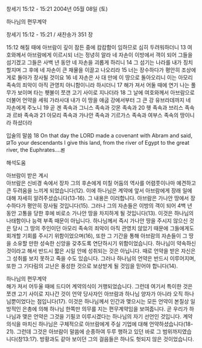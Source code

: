 창세기 15:12 - 15:21 
2004년 05월 08일 (토)

하나님의 편무계약



창세기 15:12 - 15:21 / 새찬송가 351 장


15:12 해질 때에 아브람이 깊이 잠든 중에 캄캄함이 임하므로 심히 두려워하더니
13 여호와께서 아브람에게 이르시되 너는 정녕히 알라 네 자손이 이방에서 객이 되어 그들을 섬기겠고 그들은 사백 년 동안 네 자손을 괴롭게 하리니
14 그 섬기는 나라를 내가 징치할지며 그 후에 네 자손이 큰 재물을 이끌고 나오리라
15 너는 장수하다가 평안히 조상에게로 돌아가 장사될 것이요
16 네 자손은 사 대 만에 이 땅으로 돌아오리니 이는 아모리 족속의 죄악이 아직 관영치 아니함이니라 하시더니
17 해가 져서 어둘 때에 연기 나는 풀무가 보이며 타는 횃불이 쪼갠 고기 사이로 지나더라
18 그 날에 여호와께서 아브람으로 더불어 언약을 세워 가라사대 내가 이 땅을 애굽 강에서부터 그 큰 강 유브라데까지 네 자손에게 주노니
19 곧 겐 족속과 그니스 족속과 갓몬 족속과
20 헷 족속과 브리스 족속과 르바 족속과
21 아모리 족속과 가나안 족속과 기르가스 족속과 여부스 족속의 땅이니라 하셨더라

입술의 말씀
18 On that day the LORD made a covenant with Abram and said, ꡒTo your descendants I give this land, from the river of Egypt to the great river, the Euphrates….ꡓ

해석도움





아브람이 받은 계시  
아브람은 신비경 속에서 장차 그의 후손에게 미칠 어둠의 역사를 어렴풋이나마 예견하고 큰 두려움을 느끼게 되었습니다(12). 이에 하나님은 계약에 앞서 아브람에게 장래 일에 대해 자세히 알려주셨습니다(13-16). 그 내용은 이러합니다. 아브람은 가나안 땅에서 장수하다가 평안히 장사될 것입니다(15). 그러나 그의 자손들은 이방의 객이 되어 4백 년 동안 고통을 당한 후에 비로소 가나안 땅을 차지하게 될 것입니다(13). 이것은 하나님의 나태함이나 능력 부족 때문이 아닙니다. 하나님께서 즉시 가나안 땅을 주시지 않으신 것은 당시 그 땅의 주인이던 아모리 족속의 죄악이 아직 관영치 않았기 때문에 그들에게도 회개할 기회를 주시기 위함이었으며(16), 또한 그 기간을 통해 아브람의 자손들이 그 땅을 소유할 만한 성숙한 신앙을 갖추도록 연단하시기 위함이었습니다. 하나님이 약속하신 것이라고 해서 반드시 짧은 시일 안에 성취되는 것은 아닙니다. 때로 언약을 받은 자신은 그 성취를 보지 못하고 죽을 수도 있습니다. 그러나 하나님의 언약은 반드시 이루어지며, 또한 그 기다림의 고난은 풍성한 것으로 보상받게 될 것임을 믿어야 합니다(14). 

하나님의 편무계약  
해가 져서 어두울 때에 드디어 계약의식이 거행되었습니다. 그런데 여기서 특이한 것은 쪼갠 고기 사이로 지나간 것이 언약 당사자인 아브람과 하나님 양자가 아니라 오직 하나님뿐이었다는 점입니다(17). 이것은 하나님께서 인간과 맺으시는 모든 언약이 본질상 일방적인 은총에 의해 하나님 한쪽만 의무를 지는 편무계약임을 보여줍니다. 곧 우리가 하나님과 맺은 언약은 그것을 기필코 이루시겠다는 하나님의 자기 선언인 것입니다. 계약의식을 마치신 하나님은 구체적으로 아브람에게 주실 기업에 대해 언약하셨습니다(18-21). 그런데 그것은 아브람이 말씀에 순종하여 두루 행하고 있던 바로 그 범위까지였습니다(창13:17). 방황과도 같아 보이던 그의 걸음들은 하나도 헛되지 않은 것이었습니다.